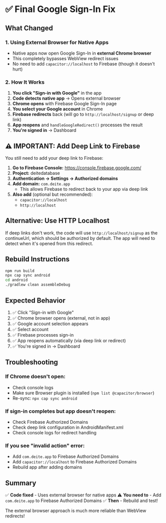 # ✅ Final Google Sign-In Fix

## What Changed

### 1. **Using External Browser for Native Apps**
- Native apps now open Google Sign-In in **external Chrome browser**
- This completely bypasses WebView redirect issues
- No need to add `capacitor://localhost` to Firebase (though it doesn't hurt)

### 2. **How It Works**

1. **You click "Sign-in with Google"** in the app
2. **Code detects native app** → Opens external browser
3. **Chrome opens** with Firebase Google Sign-In page
4. **You select your Google account** in Chrome
5. **Firebase redirects** back (will go to `http://localhost/signup` or deep link)
6. **App reopens** and `handleGoogleRedirect()` processes the result
7. **You're signed in** → Dashboard

## ⚠️ IMPORTANT: Add Deep Link to Firebase

You still need to add your deep link to Firebase:

1. **Go to Firebase Console:** https://console.firebase.google.com/
2. **Project:** deitedatabase
3. **Authentication → Settings → Authorized domains**
4. **Add domain:** `com.deite.app`
   - This allows Firebase to redirect back to your app via deep link
5. **Also add** (optional but recommended):
   - `capacitor://localhost`
   - `http://localhost`

## Alternative: Use HTTP Localhost

If deep links don't work, the code will use `http://localhost/signup` as the continueUrl, which should be authorized by default. The app will need to detect when it's opened from this redirect.

## Rebuild Instructions

```bash
npm run build
npx cap sync android
cd android
./gradlew clean assembleDebug
```

## Expected Behavior

1. ✅ Click "Sign-in with Google"
2. ✅ Chrome browser opens (external, not in app)
3. ✅ Google account selection appears
4. ✅ Select account
5. ✅ Firebase processes sign-in
6. ✅ App reopens automatically (via deep link or redirect)
7. ✅ You're signed in → Dashboard

## Troubleshooting

### If Chrome doesn't open:
- Check console logs
- Make sure Browser plugin is installed (`npm list @capacitor/browser`)
- Re-sync: `npx cap sync android`

### If sign-in completes but app doesn't reopen:
- Check Firebase Authorized Domains
- Check deep link configuration in AndroidManifest.xml
- Check console logs for redirect handling

### If you see "invalid action" error:
- Add `com.deite.app` to Firebase Authorized Domains
- Add `capacitor://localhost` to Firebase Authorized Domains
- Rebuild app after adding domains

## Summary

✅ **Code fixed** - Uses external browser for native apps
⚠️ **You need to** - Add `com.deite.app` to Firebase Authorized Domains
✅ **Then** - Rebuild and test!

The external browser approach is much more reliable than WebView redirects!

